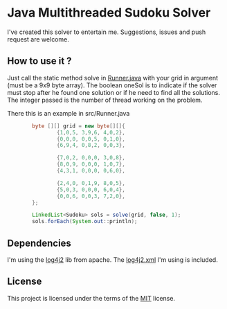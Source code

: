 # Java Multithreaded Sudoku Solver

I've created this solver to entertain me. Suggestions, issues and push request are welcome.

## How to use it ?

Just call the static method solve in [Runner.java](src/Runner.java) with your grid in argument (must be a 9x9 byte array). 
The boolean oneSol is to indicate if the solver must stop after he found one solution or if he need to find all the solutions.
The integer passed is the number of thread working on the problem.

There this is an example in src/Runner.java 
```java
        byte [][] grid = new byte[][]{
                {1,0,5, 3,9,6, 4,0,2},
                {0,0,0, 0,0,5, 0,1,0},
                {6,9,4, 0,8,2, 0,0,3},

                {7,0,2, 0,0,0, 3,0,8},
                {8,0,9, 0,0,0, 1,0,7},
                {4,3,1, 0,0,0, 0,6,0},

                {2,4,0, 0,1,9, 8,0,5},
                {5,0,3, 0,0,0, 6,0,4},
                {0,0,6, 0,0,3, 7,2,0},
        };

        LinkedList<Sudoku> sols = solve(grid, false, 1);
        sols.forEach(System.out::println);
```

## Dependencies
I'm using the [log4j2](https://logging.apache.org/log4j/2.x/) lib from apache. The [log4j2.xml](src/log4j2.xml) I'm using is included.

## License

This project is licensed under the terms of the [MIT](LICENSE.md) license.
